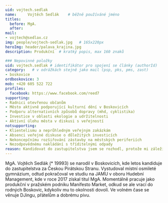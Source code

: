 ```yaml
---
uid: vojtech.sedlak
name:     Vojtěch Sedlák  	# běžně používáné jméno
titles:
  before: MgA. 
  after:
mail:
- vojtech@sedlax.cz
img: people/vojtech-sedlak.jpg   # 165x220px
heroImg: header/palava_krajina.jpg
description: Produkční 	# kratký popis, max 160 znaků

### Nepovinné položky
uid: vojtech.sedlak # identifikátor pro spojení se články (authorId)
category: 	# v odrážkách stejně jako mail (psp, pks, pms, zast)
- boskovice
ordboskovice: 3
mob: +420 605 522 722
profiles:
  facebook: https://www.facebook.com/reed7
supporting:
- Radnici otevřenou občanům
- Město aktivně podporující kulturní dění v Boskovicích
- Podporu alternativních způsobů dopravy (mhd, cyklistika)
- Investice v oblasti ekologie a udržitelnosti
- Aktivní úlohu města v diskusi s veřejností
notsupporting:
- Klientelismu a neprůhledným veřejným zakázkám
- Absenci veřejné diskuse o důležitých investicích
- Nekoncepčnímu rozšiřování zástavby na městských periferiích
- Nezodpovědnému nakládání s tříditelnými odpady
reason: Kandidovat do zastupitelstva jsem se rozhodl, protože mi záleží na tom, jak se v Boskovicích žije a jak zde probíhá spolupráce a komunikace mezi aktivními občany a radnicí. Přestože si nemyslím, že by situace na boskovické radnici byla kritická, jsou určité věci, kterým se Boskovice věnují málo, špatně, nebo vůbec. K nim patří například stěžejní téma komunikace vedení města s občany, transparentnost města v oblasti investic a ochota podílet se s občany na diskusi ohledně zásadních otázek.
---
```


MgA. Vojtěch Sedlák (* 19993) se narodil v Boskovicích, kde letos kandiduje do zastupitelstva za Českou Pirátskou Stranu. Vystudoval místní osmileté gymnázium, odtud pokračoval ve studiu na JAMU v oboru Hudební Management, kde v roce 2017 získal titul MgA. Momentálně pracuje jako produkční v pražském podniku Manifesto Market, odkud se ale vrací do rodných Boskovic, kdykoliv mu to okolnosti dovolí. Ve volném čase se věnuje DJingu, přátelům a dobrému pivu.
